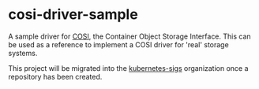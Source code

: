 # cosi-driver-sample
A sample driver for [COSI](https://github.com/kubernetes-sigs/container-object-storage-interface-spec), the Container Object Storage Interface. This can be used as a reference to implement a COSI driver for 'real' storage systems.

This project will be migrated into the [kubernetes-sigs](https://github.com/kubernetes-sigs/) organization once a repository has been created.
